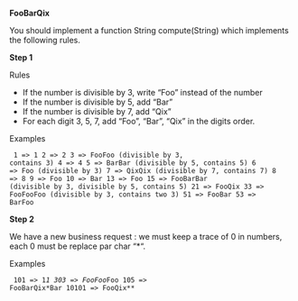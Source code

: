 
**FooBarQix**

You should implement a function String compute(String) which implements the following rules.

**Step 1**  

Rules

* If the number is divisible by 3, write “Foo” instead of the number
* If the number is divisible by 5, add “Bar”
* If the number is divisible by 7, add “Qix”
* For each digit 3, 5, 7, add “Foo”, “Bar”, “Qix” in the digits order.


Examples

<code><pre>
1  => 1
2  => 2
3  => FooFoo (divisible by 3, contains 3)
4  => 4
5  => BarBar (divisible by 5, contains 5)
6  => Foo (divisible by 3)
7  => QixQix (divisible by 7, contains 7)
8  => 8
9  => Foo
10 => Bar
13 => Foo
15 => FooBarBar (divisible by 3, divisible by 5, contains 5)
21 => FooQix
33 => FooFooFoo (divisible by 3, contains two 3)
51 => FooBar
53 => BarFoo
</code></pre>

**Step 2**

We have a new business request : we must keep a trace of 0 in numbers, each 0 must be replace par char “*“.

Examples

<code><pre>
101   => 1*1
303   => FooFoo*Foo
105   => FooBarQix*Bar
10101 => FooQix**
